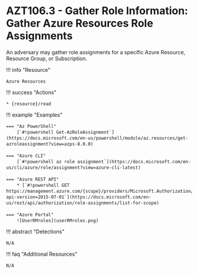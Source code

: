 # AZT106.3 - Gather Role Information: Gather Azure Resources Role Assignments

An adversary may gather role assignments for a specific Azure Resource, Resource Group, or Subscription.

!!! info "Resource" 

	Azure Resources

!!! success "Actions"

	* {resource}/read

!!! example "Examples"

    === "Az PowerShell"
		[`#!powershell Get-AzRoleAssignment`](https://docs.microsoft.com/en-us/powershell/module/az.resources/get-azroleassignment?view=azps-8.0.0)
		
    === "Azure CLI"		
		[`#!powershell az role assignment`](https://docs.microsoft.com/en-us/cli/azure/role/assignment?view=azure-cli-latest)

    === "Azure REST API"	
		* [`#!powershell GET https://management.azure.com/{scope}/providers/Microsoft.Authorization/roleAssignments?api-version=2015-07-01`](https://docs.microsoft.com/en-us/rest/api/authorization/role-assignments/list-for-scope)

    === "Azure Portal"
    	![UserRMroles](userRMroles.png)

!!! abstract "Detections"

	N/A

!!! faq "Additional Resources"

	N/A